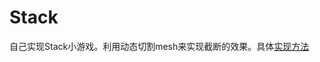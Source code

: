 # Stack

自己实现Stack小游戏。利用动态切割mesh来实现截断的效果。具体[实现方法](https://saberstereo.github.io/2017/01/15/Stack的核心算法实现/)